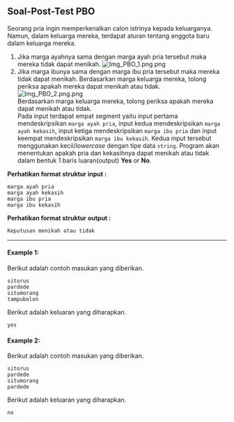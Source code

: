 ## Soal-Post-Test PBO

Seorang pria ingin memperkenalkan calon istrinya kepada keluarganya. Namun, dalam keluarga mereka, terdapat aturan tentang anggota baru dalam keluarga mereka.

1. Jika marga ayahnya sama dengan marga ayah pria tersebut maka mereka tidak dapat menikah.
   ![Img_PBO_1.png.png](img/Img_PBO_1.png.png)
2. Jika marga ibunya sama dengan marga ibu pria tersebut maka mereka tidak dapat menikah.
   Berdasarkan marga keluarga mereka, tolong periksa apakah mereka dapat menikah atau tidak.
   ![Img_PBO_2.png.png](img/Img_PBO_2.png.png)
   <br>
   Berdasarkan marga keluarga mereka, tolong periksa apakah mereka dapat menikah atau tidak.
   <br>
   Pada input terdapat empat segment yaitu input pertama mendeskripsikan `marga ayah pria`, input kedua mendeskripsikan `marga ayah kekasih`, input ketiga mendeskripsikan `marga ibu pria` dan input keempat mendeskripsikan `marga ibu kekasih`. Kedua input tersebut menggunakan kecil/_lowercase_ dengan tipe data `string`. Program akan menentukan apakah pria dan kekasihnya dapat menikah atau tidak dalam bentuk 1 baris luaran(output) **Yes** or **No**.
   <br>

**Perhatikan format struktur input :**

```
marga ayah pria
marga ayah kekasih
marga ibu pria
marga ibu kekasih

```

**Perhatikan format struktur output :**

```
Keputusan menikah atau tidak

```

<hr>

#### Example 1:

Berikut adalah contoh masukan yang diberikan.

```
sitorus
pardede
situmorang
tampubolon

```

Berikut adalah keluaran yang diharapkan.

```
yes

```

#### Example 2:

Berikut adalah contoh masukan yang diberikan.

```
sitorus
pardede
situmorang
pardede

```

Berikut adalah keluaran yang diharapkan.

```
no

```
